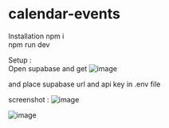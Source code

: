 # calendar-events


Installation 
npm i <br>
npm run dev

Setup :<br>
Open supabase and get 
![image](https://github.com/user-attachments/assets/aca9c90e-b42e-4e1e-88be-dd97c1f5ea94)


and place  supabase url and api key in .env file


screenshot :
![image](https://github.com/user-attachments/assets/03b1f362-b3fc-4cd6-849f-381a66b72581)

![image](https://github.com/user-attachments/assets/aed452e9-38ea-411c-8449-c90d56e4f897)

